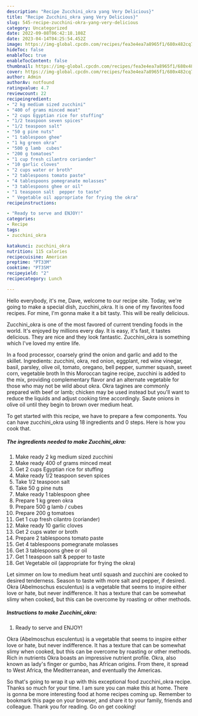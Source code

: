 ```yaml
---
description: "Recipe Zucchini_okra yang Very Delicious}"
title: "Recipe Zucchini_okra yang Very Delicious}"
slug: 545-recipe-zucchini-okra-yang-very-delicious
category: Uncategorized
date: 2022-09-08T06:42:18.108Z
date: 2023-04-14T04:25:54.452Z
image: https://img-global.cpcdn.com/recipes/fea3e4ea7a8965f1/680x482cq70/zucchini_okra-recipe-main-photo.jpg
hideToc: false
enableToc: true
enableTocContent: false
thumbnail: https://img-global.cpcdn.com/recipes/fea3e4ea7a8965f1/680x482cq70/zucchini_okra-recipe-main-photo.jpg
cover: https://img-global.cpcdn.com/recipes/fea3e4ea7a8965f1/680x482cq70/zucchini_okra-recipe-main-photo.jpg
author: Admin
authorAv: notfound
ratingvalue: 4.7
reviewcount: 22
recipeingredient:
- "2 kg medium sized zucchini"
- "400 of grams minced meat"
- "2 cups Egyptian rice for stuffing"
- "1/2 teaspoon seven spices"
- "1/2 teaspoon salt"
- "50 g pine nuts"
- "1 tablespoon ghee"
- "1 kg green okra"
- "500 g lamb  cubes"
- "200 g tomatoes"
- "1 cup fresh cilantro coriander"
- "10 garlic cloves"
- "2 cups water or broth"
- "2 tablespoons tomato paste"
- "4 tablespoons pomegranate molasses"
- "3 tablespoons ghee or oil"
- "1 teaspoon salt  pepper to taste"
- " Vegetable oil appropriate for frying the okra"
recipeinstructions:

- "Ready to serve and ENJOY!"
categories:
- Recipe
tags:
- zucchini_okra

katakunci: zucchini_okra 
nutrition: 115 calories
recipecuisine: American
preptime: "PT33M"
cooktime: "PT35M"
recipeyield: "2"
recipecategory: Lunch

---
```



Hello everybody, it's me, Dave, welcome to our recipe site. Today, we're going to make a special dish, zucchini_okra. It is one of my favorites food recipes. For mine, I'm gonna make it a bit tasty. This will be really delicious.

Zucchini_okra is one of the most favored of current trending foods in the world. It's enjoyed by millions every day. It is easy, it's fast, it tastes delicious. They are nice and they look fantastic. Zucchini_okra is something which I've loved my entire life.

In a food processor, coarsely grind the onion and garlic and add to the skillet. Ingredients: zucchini, okra, red onion, eggplant, red wine vinegar, basil, parsley, olive oil, tomato, oregano, bell pepper, summer squash, sweet corn, vegetable broth In this Moroccan tagine recipe, zucchini is added to the mix, providing complementary flavor and an alternate vegetable for those who may not be wild about okra. Okra tagines are commonly prepared with beef or lamb; chicken may be used instead but you&#39;ll want to reduce the liquids and adjust cooking time accordingly. Saute onions in olive oil until they begin to brown over medium heat.


To get started with this recipe, we have to prepare a few components. You can have zucchini_okra using 18 ingredients and 0 steps. Here is how you cook that.

<!--inarticleads1-->

##### The ingredients needed to make Zucchini_okra:

1. Make ready 2 kg medium sized zucchini
1. Make ready 400 of grams minced meat
1. Get 2 cups Egyptian rice for stuffing
1. Make ready 1/2 teaspoon seven spices
1. Take 1/2 teaspoon salt
1. Take 50 g pine nuts
1. Make ready 1 tablespoon ghee
1. Prepare 1 kg green okra
1. Prepare 500 g lamb / cubes
1. Prepare 200 g tomatoes
1. Get 1 cup fresh cilantro (coriander)
1. Make ready 10 garlic cloves
1. Get 2 cups water or broth
1. Prepare 2 tablespoons tomato paste
1. Get 4 tablespoons pomegranate molasses
1. Get 3 tablespoons ghee or oil
1. Get 1 teaspoon salt &amp; pepper to taste
1. Get  Vegetable oil (appropriate for frying the okra)


Let simmer on low to medium heat until squash and zucchini are cooked to desired tenderness. Season to taste with more salt and pepper, if desired. Okra (Abelmoschus esculentus) is a vegetable that seems to inspire either love or hate, but never indifference. It has a texture that can be somewhat slimy when cooked, but this can be overcome by roasting or other methods. 

<!--inarticleads2-->

##### Instructions to make Zucchini_okra:


1. Ready to serve and ENJOY!

Okra (Abelmoschus esculentus) is a vegetable that seems to inspire either love or hate, but never indifference. It has a texture that can be somewhat slimy when cooked, but this can be overcome by roasting or other methods. Rich in nutrients Okra boasts an impressive nutrient profile. Okra, also known as lady&#39;s finger or gumbo, has African origins. From there, it spread to West Africa, the Mediterranean, and eventually the Americas. 

So that's going to wrap it up with this exceptional food zucchini_okra recipe. Thanks so much for your time. I am sure you can make this at home. There is gonna be more interesting food at home recipes coming up. Remember to bookmark this page on your browser, and share it to your family, friends and colleague. Thank you for reading. Go on get cooking!
